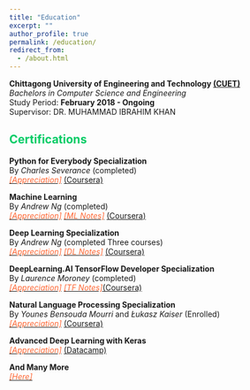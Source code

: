 ```yaml
---
title: "Education"
excerpt: ""
author_profile: true
permalink: /education/
redirect_from: 
  - /about.html
---
```


**Chittagong University of Engineering and Technology [(CUET)](https://www.cuet.ac.bd/dept/cse)**   
*Bachelors in Computer Science and Engineering*   
Study Period: <b>February 2018 - Ongoing</b>   
Supervisor: DR. MUHAMMAD IBRAHIM KHAN

<!-- 
## <font color="#00cc66"> Academic Appointments </font>
 **Graduate Research/Teaching Assistant <font color="#541A75">[Sep 2022 - Ongoing]</font>**   
 *Departmet of Computer Science, Dartmouth College*

 **Assistant Professor (on leave) <font color="#541A75">[July 2022 - Aug 2022]</font>**   
 *Departmet of Computer Science and Engineering, CUET*
 
 **Lecturer <font color="#541A75">[July 2019 - June 2022]</font>**   
 *Department of Computer Science and Engineering, CUET*

 **Research Assistant <font color="#541A75">[Dec 2018 - June 2019]</font>**    
 *CUET NLP Lab* -->

## <font color="#00cc66"> Certifications </font>

**Python for Everybody Specialization**    
By *Charles Severance* (completed)  
[*<font color="#ff6633">[Appreciation]</font>*](https://www.coursera.org/account/accomplishments/specialization/certificate/GXDXN53LKC54) [(Coursera)](https://www.coursera.org/specializations/python)


**Machine Learning**  
By *Andrew Ng* (completed)  
[*<font color="#ff6633">[Appreciation]</font>*](https://www.coursera.org/account/accomplishments/certificate/9GUTKBGMTEEP) [*<font color="#ff6633">[ML Notes]</font>*](https://drive.google.com/file/d/1mqXsQkUZ1cqxOR8fD6wJ9QS_K8Fg56RV/view?usp=share_link) [(Coursera)](https://www.coursera.org/specializations/machine-learning-introduction)

**Deep Learning Specialization**  
By *Andrew Ng* (completed Three courses)  
[*<font color="#ff6633">[Appreciation]</font>*](https://www.linkedin.com/in/aminur-rahman-642913161/details/certifications/) [*<font color="#ff6633">[DL Notes]</font>*](https://drive.google.com/drive/folders/1IXYPbdoyhZVLJhFOCk7LImiaMFJ0aWf5?usp=share_link) [(Coursera)](https://www.coursera.org/specializations/deep-learning)

          
**DeepLearning.AI TensorFlow Developer Specialization**  
By *Laurence Moroney* (completed)  
[*<font color="#ff6633">[Appreciation]</font>*](https://www.coursera.org/account/accomplishments/specialization/certificate/DY793JL8LD2L) [*<font color="#ff6633">[TF Notes]</font>*](https://drive.google.com/drive/folders/1IXYPbdoyhZVLJhFOCk7LImiaMFJ0aWf5?usp=share_link)[(Coursera)](https://www.coursera.org/professional-certificates/tensorflow-in-practice)


**Natural Language Processing Specialization**  
By *Younes Bensouda Mourri* and *Łukasz Kaiser* (Enrolled)  
[*<font color="#ff6633">[Appreciation]</font>*](https://www.coursera.org/account/accomplishments/certificate/GN8S9YKJWNJK) [(Coursera)](https://www.coursera.org/specializations/natural-language-processing?)



**Advanced Deep Learning with Keras**    
[*<font color="#ff6633">[Appreciation]</font>*](https://www.datacamp.com/statement-of-accomplishment/course/274ab1d7f13f7a413b62cf5a51d833a614e0c0f7) [(Datacamp)](https://www.datacamp.com/courses/advanced-deep-learning-with-keras)

**And Many More**  
[*<font color="#ff6633">[Here]</font>*](https://www.linkedin.com/in/aminur-rahman-642913161/details/certifications/)
